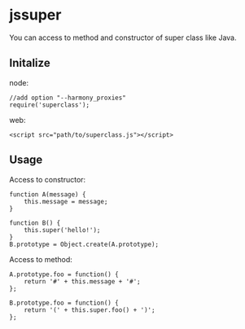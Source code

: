 # jssuper

You can access to method and constructor of super class like Java.

## Initalize

node:

    //add option "--harmony_proxies"
    require('superclass');

web:

    <script src="path/to/superclass.js"></script>

## Usage

Access to constructor:

    function A(message) {
        this.message = message;
    }

    function B() {
        this.super('hello!');
    }
    B.prototype = Object.create(A.prototype);

Access to method:

    A.prototype.foo = function() {
        return '#' + this.message + '#';
    };

    B.prototype.foo = function() {
        return '(' + this.super.foo() + ')';
    };